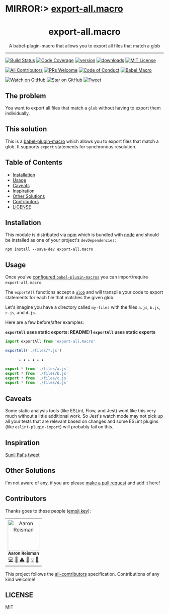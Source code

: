 # MIRROR:> [export-all.macro](https://github.com/lifeiscontent/export-all.macro)

<div align="center">
<h1>export-all.macro</h1>

<p>A babel-plugin-macro that allows you to export all files that match a glob</p>
</div>

<hr />

[![Build Status][build-badge]][build]
[![Code Coverage][coverage-badge]][coverage]
[![version][version-badge]][package]
[![downloads][downloads-badge]][npmtrends]
[![MIT License][license-badge]][license]

[![All Contributors](https://img.shields.io/badge/all_contributors-3-orange.svg?style=flat-square)](#contributors)
[![PRs Welcome][prs-badge]][prs]
[![Code of Conduct][coc-badge]][coc]
[![Babel Macro][macros-badge]][babel-plugin-macros]

[![Watch on GitHub][github-watch-badge]][github-watch]
[![Star on GitHub][github-star-badge]][github-star]
[![Tweet][twitter-badge]][twitter]

## The problem

You want to export all files that match a `glob` without having to export them
individually.

## This solution

This is a [babel-plugin-macro][babel-plugin-macros] which allows you to export files that
match a glob. It supports `export` statements for synchronous resolution.

## Table of Contents

<!-- START doctoc generated TOC please keep comment here to allow auto update -->
<!-- DON'T EDIT THIS SECTION, INSTEAD RE-RUN doctoc TO UPDATE -->

- [Installation](#installation)
- [Usage](#usage)
- [Caveats](#caveats)
- [Inspiration](#inspiration)
- [Other Solutions](#other-solutions)
- [Contributors](#contributors)
- [LICENSE](#license)

<!-- END doctoc generated TOC please keep comment here to allow auto update -->

## Installation

This module is distributed via [npm][npm] which is bundled with [node][node] and
should be installed as one of your project's `devDependencies`:

```
npm install --save-dev export-all.macro
```

## Usage

Once you've [configured `babel-plugin-macros`](https://github.com/lifeiscontent/babel-plugin-macros/blob/master/other/docs/user.md) you can
import/require `export-all.macro`.

The `exportAll` functions accept a [`glob`][glob] and will transpile your code
to export statements for each file that matches the given glob.

Let's imagine you have a directory called `my-files` with the files
`a.js`, `b.js`, `c.js`, and `d.js`.

Here are a few before/after examples:

<!-- SNAP_TO_README:START -->
<!-- This section is generated by the other/snap-to-readme.js script. -->
<!-- Do not edit directly. -->

**`exportAll` uses static exports: README:1 `exportAll` uses static exports**

```javascript
import exportAll from 'export-all.macro'

exportAll('./files/*.js')

      ↓ ↓ ↓ ↓ ↓ ↓

export * from './files/a.js'
export * from './files/b.js'
export * from './files/c.js'
export * from './files/d.js'
```

<!-- SNAP_TO_README:END -->

## Caveats

Some static analysis tools (like ESLint, Flow, and Jest) wont like this very much
without a little additional work. So Jest's watch mode may not pick up all your
tests that are relevant based on changes and some ESLint plugins
(like `eslint-plugin-import`) will probably fail on this.

## Inspiration

[Sunil Pai's tweet][sunil-tweet]

## Other Solutions

I'm not aware of any, if you are please [make a pull request][prs] and add it
here!

## Contributors

Thanks goes to these people ([emoji key][emojis]):

<!-- ALL-CONTRIBUTORS-LIST:START - Do not remove or modify this section -->
<!-- prettier-ignore -->
<table><tr><td align="center"><a href="https://lifeiscontent.net/"><img src="https://avatars3.githubusercontent.com/u/180963?v=4" width="100px;" alt="Aaron Reisman"/><br /><sub><b>Aaron Reisman</b></sub></a><br /><a href="https://github.com/lifeiscontent/import-all/commits?author=lifeiscontent" title="Code">💻</a> <a href="https://github.com/lifeiscontent/import-all/commits?author=lifeiscontent" title="Documentation">📖</a> <a href="https://github.com/lifeiscontent/import-all/commits?author=lifeiscontent" title="Tests">⚠️</a> <a href="#tool-lifeiscontent" title="Tools">🔧</a> <a href="#example-lifeiscontent" title="Examples">💡</a> <a href="#userTesting-lifeiscontent" title="User Testing">📓</a></td></tr></table>

<!-- ALL-CONTRIBUTORS-LIST:END -->

This project follows the [all-contributors][all-contributors] specification.
Contributions of any kind welcome!

## LICENSE

MIT

[npm]: https://www.npmjs.com/
[node]: https://nodejs.org
[build-badge]: https://img.shields.io/travis/lifeiscontent/export-all.macro.svg?style=flat-square
[build]: https://travis-ci.org/lifeiscontent/export-all.macro
[coverage-badge]: https://img.shields.io/codecov/c/github/lifeiscontent/export-all.macro.svg?style=flat-square
[coverage]: https://codecov.io/github/lifeiscontent/export-all.macro
[version-badge]: https://img.shields.io/npm/v/export-all.macro.svg?style=flat-square
[package]: https://www.npmjs.com/package/export-all.macro
[downloads-badge]: https://img.shields.io/npm/dm/export-all.macro.svg?style=flat-square
[npmtrends]: http://www.npmtrends.com/export-all.macro
[license-badge]: https://img.shields.io/npm/l/export-all.macro.svg?style=flat-square
[license]: https://github.com/lifeiscontent/export-all.macro/blob/master/LICENSE
[prs-badge]: https://img.shields.io/badge/PRs-welcome-brightgreen.svg?style=flat-square
[prs]: http://makeapullrequest.com
[donate-badge]: https://img.shields.io/badge/$-support-green.svg?style=flat-square
[coc-badge]: https://img.shields.io/badge/code%20of-conduct-ff69b4.svg?style=flat-square
[coc]: https://github.com/lifeiscontent/export-all.macro/blob/master/other/CODE_OF_CONDUCT.md
[macros-badge]: https://img.shields.io/badge/babel--macro-%F0%9F%8E%A3-f5da55.svg?style=flat-square
[babel-plugin-macros]: https://github.com/lifeiscontent/babel-plugin-macros
[github-watch-badge]: https://img.shields.io/github/watchers/lifeiscontent/export-all.macro.svg?style=social
[github-watch]: https://github.com/lifeiscontent/export-all.macro/watchers
[github-star-badge]: https://img.shields.io/github/stars/lifeiscontent/export-all.macro.svg?style=social
[github-star]: https://github.com/lifeiscontent/export-all.macro/stargazers
[twitter]: https://twitter.com/intent/tweet?text=Check%20out%20export-all.macro%20by%20%40lifeiscontent%20https%3A%2F%2Fgithub.com%2Flifeiscontent%2Fexport-all.macro%20%F0%9F%91%8D
[twitter-badge]: https://img.shields.io/twitter/url/https/github.com/lifeiscontent/export-all.macro.svg?style=social
[emojis]: https://github.com/lifeiscontent/all-contributors#emoji-key
[all-contributors]: https://github.com/lifeiscontent/all-contributors
[glob]: https://www.npmjs.com/package/glob
[sunil-tweet]: https://twitter.com/threepointone/status/908290510225330176
